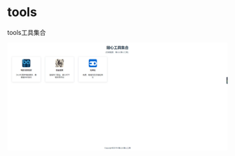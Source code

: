 # tools
tools工具集合

<img src='https://raw.githubusercontent.com/itliuwk/tools/master/src/assets/home.png' />
